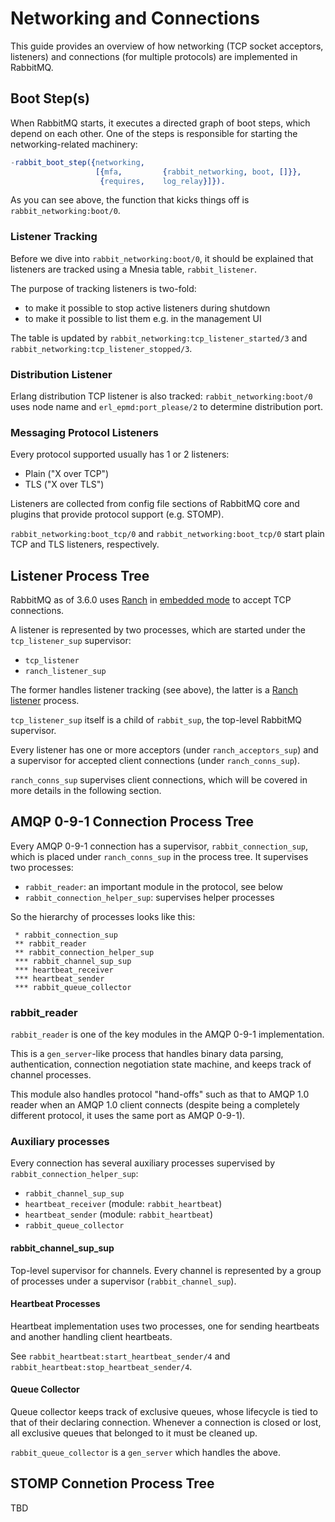 # Networking and Connections

This guide provides an overview of how networking (TCP socket acceptors, listeners) and connections
(for multiple protocols) are implemented in RabbitMQ.

## Boot Step(s)

When RabbitMQ starts, it executes a directed graph of boot steps, which depend on each other.
One of the steps is responsible for starting the networking-related machinery:

``` erlang
-rabbit_boot_step({networking,
                   [{mfa,         {rabbit_networking, boot, []}},
                    {requires,    log_relay}]}).
```

As you can see above, the function that kicks things off is `rabbit_networking:boot/0`.

### Listener Tracking

Before we dive into `rabbit_networking:boot/0`, it should be explained
that listeners are tracked using a Mnesia table, `rabbit_listener`.

The purpose of tracking listeners is two-fold:

 * to make it possible to stop active listeners during shutdown
 * to make it possible to list them e.g. in the management UI

The table is updated by `rabbit_networking:tcp_listener_started/3` and
`rabbit_networking:tcp_listener_stopped/3`.

### Distribution Listener

Erlang distribution TCP listener is also tracked: `rabbit_networking:boot/0`
uses node name and `erl_epmd:port_please/2` to determine distribution port.

### Messaging Protocol Listeners

Every protocol supported usually has 1 or 2 listeners:

 * Plain ("X over TCP")
 * TLS ("X over TLS")

Listeners are collected from config file sections of RabbitMQ core
and plugins that provide protocol support (e.g. STOMP).

`rabbit_networking:boot_tcp/0` and `rabbit_networking:boot_tcp/0` start plain TCP and
TLS listeners, respectively.


## Listener Process Tree

RabbitMQ as of 3.6.0 uses [Ranch](https://github.com/ninenines/ranch) in [embedded mode](https://github.com/ninenines/ranch/blob/master/doc/src/guide/embedded.asciidoc)
to accept TCP connections.

A listener is represented by two processes, which are
started under the `tcp_listener_sup` supervisor:

 * `tcp_listener`
 * `ranch_listener_sup`

The former handles listener tracking (see above), the latter is
a [Ranch listener](https://github.com/ninenines/ranch/blob/master/doc/src/guide/listeners.asciidoc) process.

`tcp_listener_sup` itself is a child of `rabbit_sup`, the top-level
RabbitMQ supervisor.

Every listener has one or more acceptors (under `ranch_acceptors_sup`)
and a supervisor for accepted client connections (under `ranch_conns_sup`).

`ranch_conns_sup` supervises client connections, which will be covered in more
details in the following section.


## AMQP 0-9-1 Connection Process Tree

Every AMQP 0-9-1 connection has a supervisor, `rabbit_connection_sup`, which is placed under
`ranch_conns_sup` in the process tree. It supervises two processes:

 * `rabbit_reader`: an important module in the protocol, see below
 * `rabbit_connection_helper_sup`: supervises helper processes

So the hierarchy of processes looks like this:

``` org-mode
 * rabbit_connection_sup
 ** rabbit_reader
 ** rabbit_connection_helper_sup
 *** rabbit_channel_sup_sup
 *** heartbeat_receiver
 *** heartbeat_sender
 *** rabbit_queue_collector
```

### rabbit_reader

`rabbit_reader` is one of the key modules in the AMQP 0-9-1 implementation.

This is a `gen_server`-like process that handles binary data parsing,
authentication, connection negotiation state machine, and keeps track
of channel processes.

This module also handles protocol "hand-offs" such as that to AMQP 1.0 reader
when an AMQP 1.0 client connects (despite being a completely different protocol,
it uses the same port as AMQP 0-9-1).

### Auxiliary processes

Every connection has several auxiliary processes supervised by
`rabbit_connection_helper_sup`:

 * `rabbit_channel_sup_sup`
 * `heartbeat_receiver` (module: `rabbit_heartbeat`)
 * `heartbeat_sender` (module: `rabbit_heartbeat`)
 * `rabbit_queue_collector`

#### rabbit_channel_sup_sup

Top-level supervisor for channels. Every channel is represented by
a group of processes under a supervisor (`rabbit_channel_sup`).

#### Heartbeat Processes

Heartbeat implementation uses two processes, one for sending heartbeats
and another handling client heartbeats.

See `rabbit_heartbeat:start_heartbeat_sender/4` and `rabbit_heartbeat:stop_heartbeat_sender/4`.

#### Queue Collector

Queue collector keeps track of exclusive queues, whose lifecycle
is tied to that of their declaring connection. Whenever a connection
is closed or lost, all exclusive queues that belonged to it must be
cleaned up.

`rabbit_queue_collector` is a `gen_server` which handles the above.


## STOMP Connetion Process Tree

TBD

